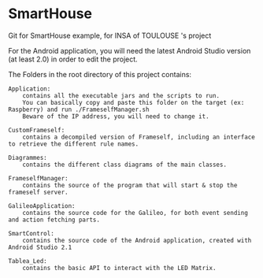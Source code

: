 # SmartHouse
Git for SmartHouse example, for INSA of TOULOUSE 's project

For the Android application, you will need the latest Android Studio version (at least 2.0) in order to edit the project.

The Folders in the root directory of this project contains:

	Application:
		contains all the executable jars and the scripts to run.
		You can basically copy and paste this folder on the target (ex: Raspberry) and run ./FrameselfManager.sh
		Beware of the IP address, you will need to change it.
		
	CustomFrameself:
		contains a decompiled version of Frameself, including an interface to retrieve the different rule names.
		
	Diagrammes:
		contains the different class diagrams of the main classes.
		
	FrameselfManager:
		contains the source of the program that will start & stop the frameself server.

	GalileoApplication:
		contains the source code for the Galileo, for both event sending and action fetching parts.
		
	SmartControl:
		contains the source code of the Android application, created with Android Studio 2.1
		
	Tablea_Led:
		contains the basic API to interact with the LED Matrix.
